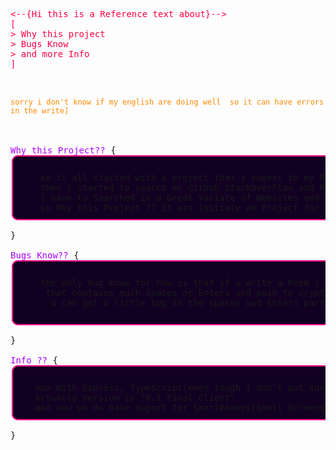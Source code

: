 <pre>
<bold style="color: #f04">
<--{Hi this is a Reference text about}-->
[
> Why this project
> Bugs Know 
> and more Info
]

</bold>
<code style="color: #f80">
sorry i don't know if my english are doing well  so it can have errors in the write]
</code>


<bold style="color: #a0f;">Why this Project?? </bold>{<fieldset style="border: 2px solid #f08; border-radius: 10px; padding: 10px; background: #102">
    so it all started with a project that i sugest to my Math Teacher About Cryptography for the School Science Fair , he likes the ideia and help and support the project.
    then i started to search on Github StackOverFlow and MDN to understand the UNICODE Base Conversion in JavaScript 
    i have to Searched in a Great Variate of Websites and with the help of a Great Programer Friend to understand and find some Cryptographes.
    so Why this Project ?? it was initialy an Project for my School Science Fair to Show a Little Demo About Cryptography but this Project is a Remastered Version of it that i want to continue with some improvements on Script and in my opinion the CSS 
</fieldset>
}
<bold style="color: #a0f;">
Bugs Know?? </bold>{<fieldset style="border: 2px solid #f08; border-radius: 10px; padding: 10px; background: #102">
    the only bug know for now is that if u write a Poem ( anyLong Text at really)
     that contains much Spaces or Enters and push to cryptographyes such as Cesar and Vinegere
      u can get a little bug in the spaces and Enters partitions when pushing it back to UTF-8   
    </fieldset>
}
<bold style="color: #a0f;">
Info ??</bold> {<fieldset style="border: 2px solid #f08; border-radius: 10px; padding: 10px; background: #102">
   now With Express, TypeScript(even tough i don't put such Type on it yet) 
   Actually Version is "0.1 Final Client"
   and now we do have suport for SmartPhones(Small Screens tought) 
</fieldset>
}
</pre>